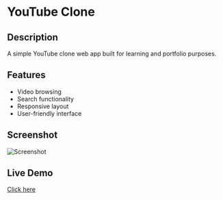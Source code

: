 # YouTube Clone

## Description
A simple YouTube clone web app built for learning and portfolio purposes.

## Features
- Video browsing
- Search functionality
- Responsive layout
- User-friendly interface

## Screenshot
![Screenshot](screenshot.png)

## Live Demo
[Click here](https://your-username.github.io/your-repo-name/)
